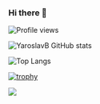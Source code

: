 ### Hi there 👋

![Profile views](https://gpvc.arturio.dev/YaroslavB)

![YaroslavB GitHub stats](https://github-readme-stats-sigma-five.vercel.app/api?username=YaroslavB&count_private=true&show_icons=true&theme=dark) 

![Top Langs](https://github-readme-stats-sigma-five.vercel.app/api/top-langs/?username=YaroslavB&theme=dark&layout=compact)

[![trophy](https://github-profile-trophy.vercel.app/?username=YaroslavB&theme=onedark)](https://github.com/ryo-ma/github-profile-trophy)

![](https://komarev.com/ghpvc/?username=YaroslavB&color=green)
